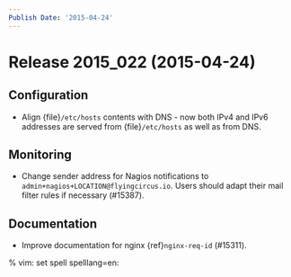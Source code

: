 ```yaml
---
Publish Date: '2015-04-24'
---
```


# Release 2015_022 (2015-04-24)

## Configuration

- Align {file}`/etc/hosts` contents with DNS - now both IPv4 and IPv6 addresses
  are served from {file}`/etc/hosts` as well as from DNS.

## Monitoring

- Change sender address for Nagios notifications to
  `admin+nagios+LOCATION@flyingcircus.io`. Users should adapt their mail filter
  rules if necessary (#15387).

## Documentation

- Improve documentation for nginx {ref}`nginx-req-id` (#15311).

% vim: set spell spelllang=en:
